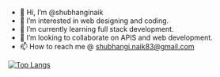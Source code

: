- 👋 Hi, I’m @shubhanginaik
- 👀 I’m interested in web designing and coding.
- 🌱 I’m currently learning full stack development.
- 💞️ I’m looking to collaborate on APIS and web development.
- 📫 How to reach me @ shubhangi.naik83@gmail.com
<p align center>
 
  [![Top Langs](https://github-readme-stats.vercel.app/api/top-langs/?username=shubhanginaik)](https://github.com/shubhanginaik/github-readme-stats)

</p>
<!---
shubhanginaik/shubhanginaik is a ✨ special ✨ repository because its `README.md` (this file) appears on your GitHub profile.
You can click the Preview link to take a look at your changes.
--->
